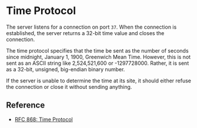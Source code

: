 # Time Protocol

The server listens for a connection on port `37`.  When the connection is established, the server returns a 32-bit time value and closes the connection.

The time protocol specifies that the time be sent as the number of seconds since midnight, January 1, 1900, Greenwich Mean Time. However, this is not sent as an ASCII string like 2,524,521,600 or -1297728000. Rather, it is sent as a 32-bit, unsigned, big-endian binary number.

If the server is unable to determine the time at its site, it should either refuse the connection or close it without sending anything.

## Reference

- [RFC 868: Time Protocol](https://tools.ietf.org/html/rfc868)
